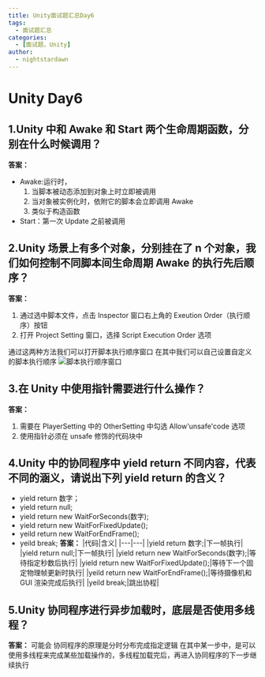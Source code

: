 ```yaml
---
title: Unity面试题汇总Day6
tags:
  - 面试题汇总
categories:
  - [面试题，Unity]
author:
  - nightstardawn
---
```


# Unity Day6

## 1.Unity 中和 Awake 和 Start 两个生命周期函数，分别在什么时候调用？

**答案：**

- Awake:运行时，
  1. 当脚本被动态添加到对象上时立即被调用
  2. 当对象被实例化时，依附它的脚本会立即调用 Awake
  3. 类似于构造函数
- Start：第一次 Update 之前被调用

## 2.Unity 场景上有多个对象，分别挂在了 n 个对象，我们如何控制不同脚本间生命周期 Awake 的执行先后顺序？

**答案：**

1. 通过选中脚本文件，点击 Inspector 窗口右上角的 Exeution Order（执行顺序）按钮
2. 打开 Project Setting 窗口，选择 Script Execution Order 选项

通过这两种方法我们可以打开脚本执行顺序窗口
在其中我们可以自己设置自定义的脚本执行顺序
![脚本执行顺序窗口](https://s2.loli.net/2024/08/19/w4kiHP6cerjVdGF.png)

## 3.在 Unity 中使用指针需要进行什么操作？

**答案：**

1. 需要在 PlayerSetting 中的 OtherSetting 中勾选 Allow'unsafe'code 选项
2. 使用指针必须在 unsafe 修饰的代码块中

## 4.Unity 中的协同程序中 yield return 不同内容，代表不同的涵义，请说出下列 yield return 的含义？

- yield return 数字；
- yield return null;
- yield return new WaitForSeconds(数字);
- yield return new WaitForFixedUpdate();
- yeild return new WaitForEndFrame();
- yeild break;
  **答案：**
  |代码|含义|
  |---|---|
  |yield return 数字;|下一帧执行|
  |yield return null;|下一帧执行|
  |yield return new WaitForSeconds(数字);|等待指定秒数后执行|
  |yield return new WaitForFixedUpdate();|等待下一个固定物理帧更新时执行|
  |yeild return new WaitForEndFrame();|等待摄像机和 GUI 渲染完成后执行|
  |yeild break;|跳出协程|

## 5.Unity 协同程序进行异步加载时，底层是否使用多线程？

**答案：**
可能会
协同程序的原理是分时分布完成指定逻辑
在其中某一步中，是可以使用多线程来完成某些加载操作的，多线程加载完后，再进入协同程序的下一步继续执行

